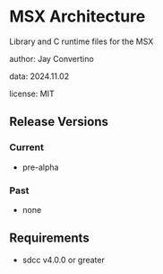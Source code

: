 # MSX Architecture

Library and C runtime files for the MSX

author: Jay Convertino

data: 2024.11.02

license: MIT

## Release Versions
### Current
  - pre-alpha

### Past
  - none

## Requirements
  - sdcc v4.0.0 or greater
